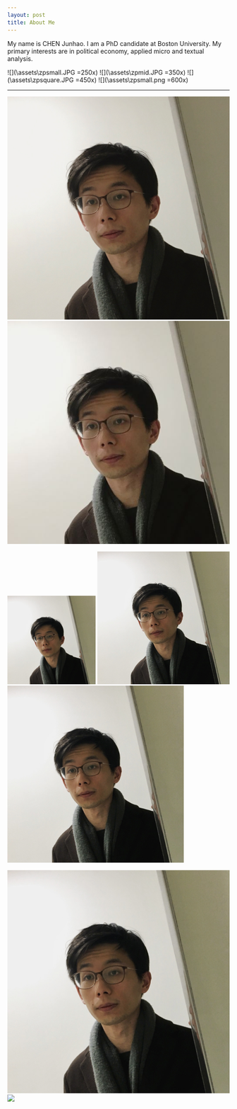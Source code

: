 ```yaml
---
layout: post
title: About Me
---
```


My name is CHEN Junhao. I am a PhD candidate at Boston University.
My primary interests are in political economy, applied micro and textual analysis. 

![](\assets\zpsmall.JPG =250x)
![](\assets\zpmid.JPG =350x)
![](\assets\zpsquare.JPG =450x)
![](\assets\zpsmall.png =600x)

---
![](\assets\photo\zp2.JPG) 
![](\assets\photo\zp2small.JPG)

<img src="\assets\photo\zp3.JPG" alt="drawing" width="200"/>
<img src="\assets\photo\zp3.JPG" alt="drawing" width="300"/>
<img src="\assets\photo\zp3.JPG" alt="drawing" width="400"/>

![](\assets\photo\zp3.JPG)
![](\assets\photo\zp3small.JPG)


